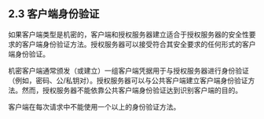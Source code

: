 ## 2.3 客户端身份验证

如果客户端类型是机密的，客户端和授权服务器建立适合于授权服务器的安全性要求的客户端身份验证方法。授权服务器可以接受符合其安全要求的任何形式的客户端身份验证。

机密客户端通常颁发（或建立）一组客户端凭据用于与授权服务器进行身份验证（例如，密码、公/私钥对）。授权服务器可以与公共客户端建立客户端身份验证方法。然而，授权服务器不能依靠公共客户端身份验证达到识别客户端的目的。

客户端在每次请求中不能使用一个以上的身份验证方法。

